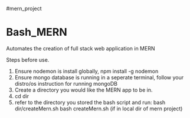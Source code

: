 #mern_project
# Bash_MERN
Automates the creation of  full stack web application in MERN


Steps before use. 

1. Ensure nodemon is install globally, npm install -g nodemon
2. Ensure mongo database is running in a seperate terminal, follow your distro/os instruction for running mongoDB
3. Create a directory you would like the MERN app to be in.
4. cd dir
5. refer to the directory you stored the bash script and run: bash dir/createMern.sh bash createMern.sh (if in local dir of mern project)
